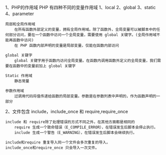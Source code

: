 1、PHP的作用域
	PHP 有四种不同的变量作用域
		1、local
		2、global
		3、static
		4、parameter

	局部和全局作用域
		在所有函数外部定义的变量，拥有全局作用域。除了函数外，全局变量可以被脚本中的任何部分访问，要在一个函数中访问一个全局变量，需要使用 global 关键字。(全局作用域不能再函数中访问)
		在 PHP 函数内部声明的变量是局部变量，仅能在函数内部访问
	
	global 关键字
		global 关键字用于函数内访问全局变量。在函数内调用函数外定义的全局变量，我们需要在函数中的变量前加上 global 关键字
	
	Static 作用域
		静态常量
	
	参数作用域
		过调用代码将值传递给函数的局部变量。参数是在参数列表中声明的，作为函数声明的一部分


2、文件包含
	include，include_once 和 require,require_once
	
	include 和 require除了处理错误的方式不同之外，在其他方面都是相同的
		require 生成一个致命错误（E_COMPILE_ERROR），在错误发生后脚本会停止执行。
		include 生成一个警告（E_WARNING），在错误发生后脚本会继续执行。

	include和require 重复导入同一个文件会多次重复的导入。
	include_once和require_once 只会导入一次文件。
